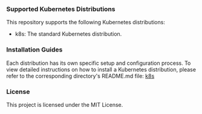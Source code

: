 

### Supported Kubernetes Distributions

This repository supports the following Kubernetes distributions:
- k8s: The standard Kubernetes distribution.

### Installation Guides

Each distribution has its own specific setup and configuration process. To view detailed instructions on how to install a Kubernetes distribution, please refer to the corresponding directory's README.md file: [k8s](./playbooks/cluster/k8s/README.md)

### License

This project is licensed under the MIT License.